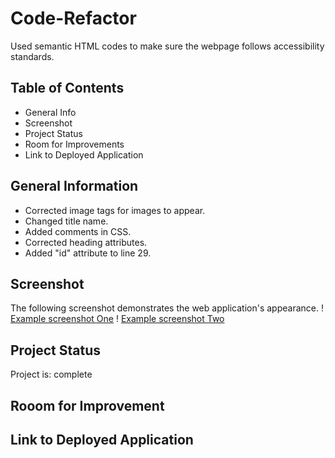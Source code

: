 # Code-Refactor
Used semantic HTML codes to make sure the webpage follows accessibility standards.

## Table of Contents
* General Info
* Screenshot
* Project Status
* Room for Improvements
* Link to Deployed Application


## General Information
* Corrected image tags for images to appear.
* Changed title name.
* Added comments in CSS.
* Corrected heading attributes.
* Added "id" attribute to line 29.


## Screenshot
The following screenshot demonstrates the web application's appearance. 
! [Example screenshot One](images/screenshotone.png)
! [Example screenshot Two](images/screenshot2.png)

## Project Status
Project is: complete

## Rooom for Improvement

## Link to Deployed Application